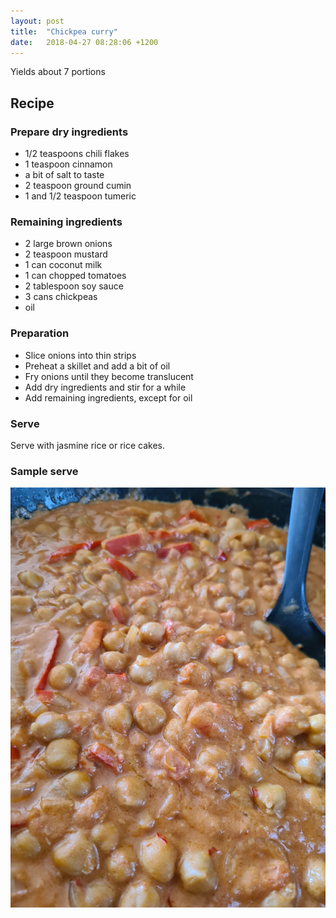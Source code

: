 ```yaml
---
layout: post
title:  "Chickpea curry"
date:   2018-04-27 08:28:06 +1200
---
```


Yields about 7 portions

## Recipe

### Prepare dry ingredients 
- 1/2 teaspoons chili flakes
- 1 teaspoon cinnamon
- a bit of salt to taste
- 2 teaspoon ground cumin
- 1 and 1/2 teaspoon tumeric

### Remaining ingredients
- 2 large brown onions
- 2 teaspoon mustard
- 1 can coconut milk
- 1 can chopped tomatoes
- 2 tablespoon soy sauce
- 3 cans chickpeas
- oil

### Preparation
- Slice onions into thin strips
- Preheat a skillet and add a bit of oil
- Fry onions until they become translucent
- Add dry ingredients and stir for a while
- Add remaining ingredients, except for oil

### Serve
Serve with jasmine rice or rice cakes.

### Sample serve
![](/img/peanut-butter-curry.jpg)

